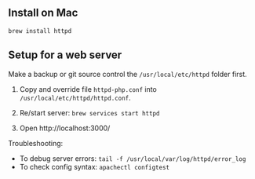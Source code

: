 ## Install on Mac

	brew install httpd

## Setup for a web server

Make a backup or git source control the `/usr/local/etc/httpd` folder first.

1. Copy and override file `httpd-php.conf` into `/usr/local/etc/httpd/httpd.conf`.

2. Re/start server: `brew services start httpd`

3. Open http://localhost:3000/


Troubleshooting:

* To debug server errors: `tail -f /usr/local/var/log/httpd/error_log`
* To check config syntax: `apachectl configtest`
